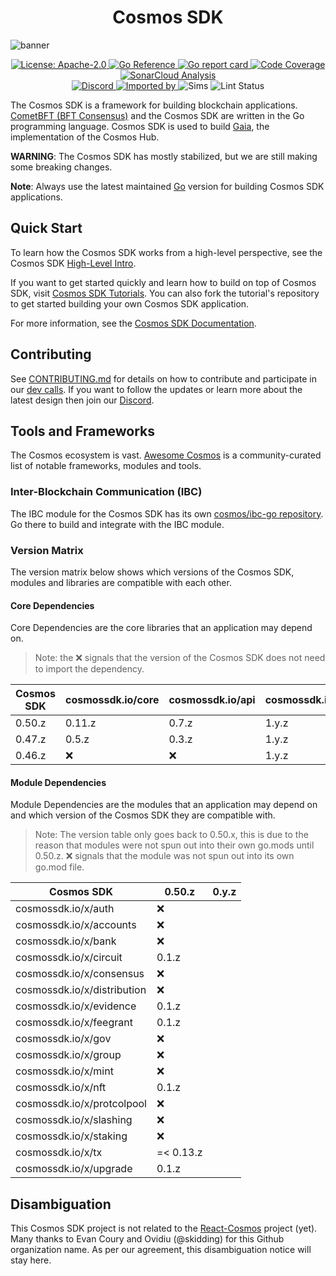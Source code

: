 <div align="center">
  <h1> Cosmos SDK </h1>
</div>

![banner](https://github.com/T-ragon/cosmos-sdk/v3-docs/blob/main/static/img/banner.jpg)

<div align="center">
  <a href="https://github.com/T-ragon/cosmos-sdk/v3/blob/main/LICENSE">
    <img alt="License: Apache-2.0" src="https://img.shields.io/github/license/cosmos/cosmos-sdk.svg" />
  </a>
  <a href="https://pkg.go.dev/github.com/T-ragon/cosmos-sdk/v3">
    <img src="https://pkg.go.dev/badge/github.com/T-ragon/cosmos-sdk/v3.svg" alt="Go Reference">
  </a>
  <a href="https://goreportcard.com/report/github.com/T-ragon/cosmos-sdk/v3">
    <img alt="Go report card" src="https://goreportcard.com/badge/github.com/T-ragon/cosmos-sdk/v3" />
  </a>
  <a href="https://sonarcloud.io/summary/overall?id=cosmos_cosmos-sdk">
    <img alt="Code Coverage" src="https://sonarcloud.io/api/project_badges/measure?project=cosmos_cosmos-sdk&metric=coverage" />
  </a>
  <a href="https://sonarcloud.io/summary/overall?id=cosmos_cosmos-sdk">
    <img alt="SonarCloud Analysis" src="https://sonarcloud.io/api/project_badges/measure?project=cosmos_cosmos-sdk&metric=alert_status">
  </a>
</div>
<div align="center">
  <a href="https://discord.gg/interchain">
    <img alt="Discord" src="https://img.shields.io/discord/669268347736686612.svg" />
  </a>
  <a href="https://sourcegraph.com/github.com/T-ragon/cosmos-sdk/v3?badge">
    <img alt="Imported by" src="https://sourcegraph.com/github.com/T-ragon/cosmos-sdk/v3/-/badge.svg" />
  </a>
    <img alt="Sims" src="https://github.com/T-ragon/cosmos-sdk/v3/workflows/Sims/badge.svg" />
    <img alt="Lint Status" src="https://github.com/T-ragon/cosmos-sdk/v3/workflows/Lint/badge.svg" />
</div>

The Cosmos SDK is a framework for building blockchain applications. [CometBFT (BFT Consensus)](https://github.com/cometbft/cometbft) and the Cosmos SDK are written in the Go programming language. Cosmos SDK is used to build [Gaia](https://github.com/cosmos/gaia), the implementation of the Cosmos Hub.

**WARNING**: The Cosmos SDK has mostly stabilized, but we are still making some breaking changes.

**Note**: Always use the latest maintained [Go](https://go.dev/dl) version for building Cosmos SDK applications.

## Quick Start

To learn how the Cosmos SDK works from a high-level perspective, see the Cosmos SDK [High-Level Intro](https://docs.cosmos.network/v0.50/learn/intro/overview).

If you want to get started quickly and learn how to build on top of Cosmos SDK, visit [Cosmos SDK Tutorials](https://tutorials.cosmos.network). You can also fork the tutorial's repository to get started building your own Cosmos SDK application.

For more information, see the [Cosmos SDK Documentation](https://docs.cosmos.network).

## Contributing

See [CONTRIBUTING.md](./CONTRIBUTING.md) for details on how to contribute and participate in our [dev calls](./CONTRIBUTING.md#teams-dev-calls).
If you want to follow the updates or learn more about the latest design then join our [Discord](https://discord.gg/interchain).

## Tools and Frameworks

The Cosmos ecosystem is vast.
[Awesome Cosmos](https://github.com/cosmos/awesome-cosmos) is a community-curated list of notable frameworks, modules and tools.

### Inter-Blockchain Communication (IBC)

The IBC module for the Cosmos SDK has its own [cosmos/ibc-go repository](https://github.com/cosmos/ibc-go). Go there to build and integrate with the IBC module.

### Version Matrix

The version matrix below shows which versions of the Cosmos SDK, modules and libraries are compatible with each other.

#### Core Dependencies

Core Dependencies are the core libraries that an application may depend on.

> Note: the ❌ signals that the version of the Cosmos SDK does not need to import the dependency.

| Cosmos SDK | cosmossdk.io/core | cosmossdk.io/api | cosmossdk.io/math | cosmossdk.io/errors | cosmossdk.io/depinject | cosmossdk.io/log | cosmossdk.io/store |
| ---------- | ----------------- | ---------------- | ----------------- | ------------------- | ---------------------- | ---------------- | ------------------ |
| 0.50.z     | 0.11.z            | 0.7.z            | 1.y.z             | 1.y.z               | 1.y.z                  | 1.y.z            | 1.y.z              |
| 0.47.z     | 0.5.z             | 0.3.z            | 1.y.z             | 1.y.z               | 1.y.z                  | 1.y.z            | ❌                 |
| 0.46.z     | ❌                | ❌               | 1.y.z             | 1.y.z               | ❌                     | ❌               | ❌                 |

#### Module Dependencies

Module Dependencies are the modules that an application may depend on and which version of the Cosmos SDK they are compatible with.

> Note: The version table only goes back to 0.50.x, this is due to the reason that modules were not spun out into their own go.mods until 0.50.z. ❌ signals that the module was not spun out into its own go.mod file.

| Cosmos SDK                  | 0.50.z    | 0.y.z |
| --------------------------- | --------- | ----- |
| cosmossdk.io/x/auth         | ❌        |       |
| cosmossdk.io/x/accounts     | ❌        |       |
| cosmossdk.io/x/bank         | ❌        |       |
| cosmossdk.io/x/circuit      | 0.1.z     |       |
| cosmossdk.io/x/consensus    | ❌        |       |
| cosmossdk.io/x/distribution | ❌        |       |
| cosmossdk.io/x/evidence     | 0.1.z     |       |
| cosmossdk.io/x/feegrant     | 0.1.z     |       |
| cosmossdk.io/x/gov          | ❌        |       |
| cosmossdk.io/x/group        | ❌        |       |
| cosmossdk.io/x/mint         | ❌        |       |
| cosmossdk.io/x/nft          | 0.1.z     |       |
| cosmossdk.io/x/protcolpool  | ❌        |       |
| cosmossdk.io/x/slashing     | ❌        |       |
| cosmossdk.io/x/staking      | ❌        |       |
| cosmossdk.io/x/tx           | =< 0.13.z |       |
| cosmossdk.io/x/upgrade      | 0.1.z     |       |

## Disambiguation

This Cosmos SDK project is not related to the [React-Cosmos](https://github.com/react-cosmos/react-cosmos) project (yet). Many thanks to Evan Coury and Ovidiu (@skidding) for this Github organization name. As per our agreement, this disambiguation notice will stay here.
